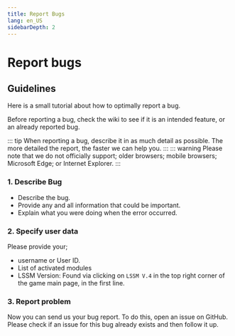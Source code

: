 ```yaml
---
title: Report Bugs
lang: en_US
sidebarDepth: 2
---
```


# Report bugs

## Guidelines
Here is a small tutorial about how to optimally report a bug.

Before reporting a bug, check the wiki to see if it is an intended feature, or an already reported bug.

::: tip
When reporting a bug, describe it in as much detail as possible. The more detailed the report, the faster we can help you.
:::
::: warning
Please note that we do not officially support; older browsers; mobile browsers; Microsoft Edge; or Internet Explorer.
:::

### 1. Describe Bug
* Describe the bug. 
* Provide any and all information that could be important. 
* Explain what you were doing when the error occurred.

### 2. Specify user data
Please provide your;
* username or User ID.
* List of activated modules
* LSSM Version: Found via clicking on `LSSM V.4` in the top right corner of the game main page, in the first line.

### 3. Report problem
Now you can send us your bug report. To do this, open an issue on <a :href="$themeConfig.variables.github + '/issues'" target="_blank">GitHub</a>. Please check if an issue for this bug already exists and then follow it up.
